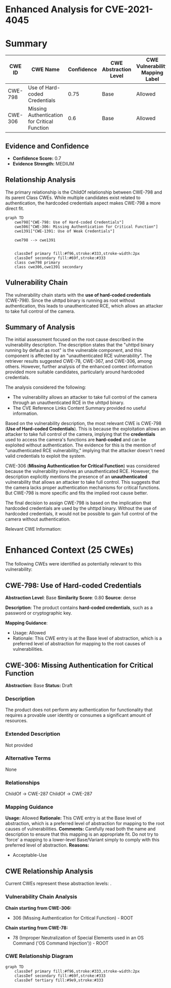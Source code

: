 # Enhanced Analysis for CVE-2021-4045

# Summary
| CWE ID | CWE Name | Confidence | CWE Abstraction Level | CWE Vulnerability Mapping Label | CWE-Vulnerability Mapping Notes |
|---|---|---|---|---|---|
| CWE-798 | Use of Hard-coded Credentials | 0.75 | Base | Allowed | Primary CWE |
| CWE-306 | Missing Authentication for Critical Function | 0.6 | Base | Allowed | Secondary Candidate |

## Evidence and Confidence

*   **Confidence Score:** 0.7
*   **Evidence Strength:** MEDIUM

## Relationship Analysis
The primary relationship is the ChildOf relationship between CWE-798 and its parent Class CWEs. While multiple candidates exist related to authentication, the hardcoded credentials aspect makes CWE-798 a more direct fit.

```mermaid
graph TD
    cwe798["CWE-798: Use of Hard-coded Credentials"]
    cwe306["CWE-306: Missing Authentication for Critical Function"]
    cwe1391["CWE-1391: Use of Weak Credentials"]
    
    cwe798 --> cwe1391
    

    classDef primary fill:#f96,stroke:#333,stroke-width:2px
    classDef secondary fill:#69f,stroke:#333
    class cwe798 primary
    class cwe306,cwe1391 secondary
```

## Vulnerability Chain
The vulnerability chain starts with the **use of hard-coded credentials** (CWE-798). Since the uhttpd binary is running as root without authentication, this leads to unauthenticated RCE, which allows an attacker to take full control of the camera.

## Summary of Analysis
The initial assessment focused on the root cause described in the vulnerability description. The description states that the "uhttpd binary running by default as root" is the vulnerable component, and this component is affected by an "unauthenticated RCE vulnerability". The retriever results suggested CWE-78, CWE-367, and CWE-306, among others. However, further analysis of the enhanced context information provided more suitable candidates, particularly around hardcoded credentials.

The analysis considered the following:
*   The vulnerability allows an attacker to take full control of the camera through an unauthenticated RCE in the uhttpd binary.
*   The CVE Reference Links Content Summary provided no useful information.

Based on the vulnerability description, the most relevant CWE is CWE-798 (**Use of Hard-coded Credentials**). This is because the exploitation allows an attacker to take full control of the camera, implying that the **credentials** used to access the camera's functions are **hard-coded** and can be exploited without authentication. The evidence for this is the mention of "unauthenticated RCE vulnerability," implying that the attacker doesn't need valid credentials to exploit the system.

CWE-306 (**Missing Authentication for Critical Function**) was considered because the vulnerability involves an unauthenticated RCE. However, the description explicitly mentions the presence of an **unauthenticated** vulnerability that allows an attacker to take full control. This suggests that the camera lacks proper authentication mechanisms for critical functions. But CWE-798 is more specific and fits the implied root cause better.

The final decision to assign CWE-798 is based on the implication that hardcoded credentials are used by the uhttpd binary. Without the use of hardcoded credentials, it would not be possible to gain full control of the camera without authentication.

Relevant CWE Information:

# Enhanced Context (25 CWEs)
The following CWEs were identified as potentially relevant to this vulnerability:

## CWE-798: Use of Hard-coded Credentials
**Abstraction Level**: Base
**Similarity Score**: 0.80
**Source**: dense

**Description**:
The product contains **hard-coded credentials**, such as a password or cryptographic key.

**Mapping Guidance**:
- Usage: Allowed
- Rationale: This CWE entry is at the Base level of abstraction, which is a preferred level of abstraction for mapping to the root causes of vulnerabilities.

## CWE-306: Missing Authentication for Critical Function
**Abstraction:** Base
**Status:** Draft

### Description
The product does not perform any authentication for functionality that requires a provable user identity or consumes a significant amount of resources.

### Extended Description
Not provided

### Alternative Terms
None

### Relationships
ChildOf -> CWE-287
ChildOf -> CWE-287

### Mapping Guidance
**Usage:** Allowed
**Rationale:** This CWE entry is at the Base level of abstraction, which is a preferred level of abstraction for mapping to the root causes of vulnerabilities.
**Comments:** Carefully read both the name and description to ensure that this mapping is an appropriate fit. Do not try to 'force' a mapping to a lower-level Base/Variant simply to comply with this preferred level of abstraction.
**Reasons:**
- Acceptable-Use


## CWE Relationship Analysis

Current CWEs represent these abstraction levels: .


### Vulnerability Chain Analysis

**Chain starting from CWE-306:**
- 306 (Missing Authentication for Critical Function) - ROOT


**Chain starting from CWE-78:**
- 78 (Improper Neutralization of Special Elements used in an OS Command ('OS Command Injection')) - ROOT



### CWE Relationship Diagram

```mermaid
graph TD
    classDef primary fill:#f96,stroke:#333,stroke-width:2px
    classDef secondary fill:#69f,stroke:#333
    classDef tertiary fill:#9e9,stroke:#333
```